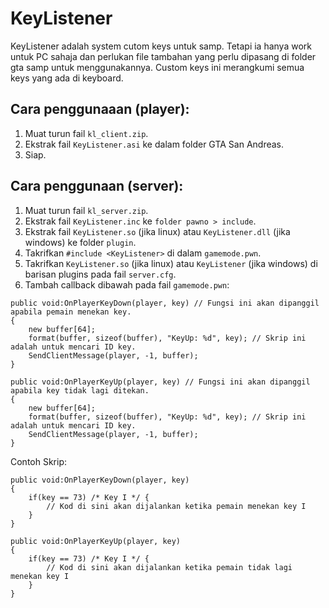 # KeyListener 
KeyListener adalah system cutom keys untuk samp. Tetapi ia hanya work untuk PC sahaja dan perlukan file tambahan yang perlu dipasang di folder gta samp untuk menggunakannya.
Custom keys ini merangkumi semua keys yang ada di keyboard.

## Cara penggunaaan (player):
1. Muat turun fail `kl_client.zip`.
2. Ekstrak fail `KeyListener.asi` ke dalam folder GTA San Andreas.
3. Siap.

## Cara penggunaan (server):
1. Muat turun fail `kl_server.zip`.
2. Ekstrak fail `KeyListener.inc` ke `folder pawno > include`.
3. Ekstrak fail `KeyListener.so` (jika linux) atau `KeyListener.dll` (jika windows) ke folder `plugin`.
4. Takrifkan `#include <KeyListener>` di dalam `gamemode.pwn`.
5. Takrifkan `KeyListener.so` (jika linux) atau `KeyListener` (jika windows) di barisan plugins pada fail `server.cfg`.
6. Tambah callback dibawah pada fail `gamemode.pwn`:
```pawn
public void:OnPlayerKeyDown(player, key) // Fungsi ini akan dipanggil apabila pemain menekan key.
{
    new buffer[64];
    format(buffer, sizeof(buffer), "KeyUp: %d", key); // Skrip ini adalah untuk mencari ID key.
    SendClientMessage(player, -1, buffer);
}

public void:OnPlayerKeyUp(player, key) // Fungsi ini akan dipanggil apabila key tidak lagi ditekan.
{
    new buffer[64];
    format(buffer, sizeof(buffer), "KeyUp: %d", key); // Skrip ini adalah untuk mencari ID key.
    SendClientMessage(player, -1, buffer);
}
```

Contoh Skrip:
```pawn
public void:OnPlayerKeyDown(player, key) 
{
    if(key == 73) /* Key I */ {
        // Kod di sini akan dijalankan ketika pemain menekan key I
    }
}

public void:OnPlayerKeyUp(player, key) 
{
    if(key == 73) /* Key I */ {
        // Kod di sini akan dijalankan ketika pemain tidak lagi menekan key I
    }
}
```
